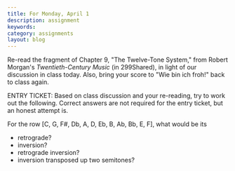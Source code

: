 ```yaml
---
title: For Monday, April 1
description: assignment
keywords: 
category: assignments
layout: blog
---
```


Re-read the fragment of Chapter 9, "The Twelve-Tone System," from Robert Morgan's *Twentieth-Century Music* (in 299Shared), in light of our discussion in class today. Also, bring your score to "Wie bin ich froh!" back to class again.

ENTRY TICKET: Based on class discussion and your re-reading, try to work out the following. Correct answers are not required for the entry ticket, but an honest attempt is.

For the row \[C, G, F#, Db, A, D, Eb, B, Ab, Bb, E, F\], what would be its

- retrograde?  
- inversion?  
- retrograde inversion?  
- inversion transposed up two semitones?



[storify]: http://storify.com/krisshaffer/wie-bin-ich-froh